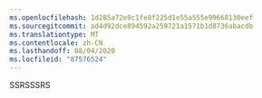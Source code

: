 ```yaml
---
ms.openlocfilehash: 1d285a72e9c1fe8f225d1e55a555e99668130eef
ms.sourcegitcommit: ad4d92dce894592a259721a1571b1d8736abacdb
ms.translationtype: MT
ms.contentlocale: zh-CN
ms.lasthandoff: 08/04/2020
ms.locfileid: "87576524"
---
```

<span data-ttu-id="0ec7c-101">SSRS</span><span class="sxs-lookup"><span data-stu-id="0ec7c-101">SSRS</span></span>
